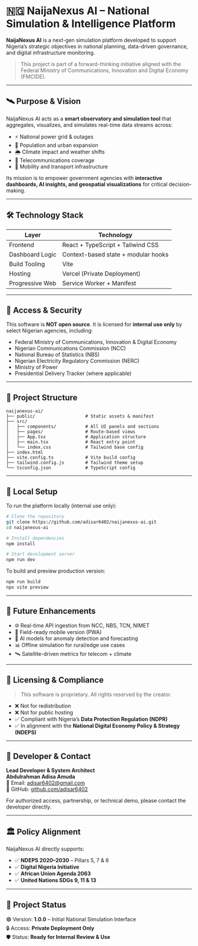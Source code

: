 # 🇳🇬 NaijaNexus AI – National Simulation & Intelligence Platform

**NaijaNexus AI** is a next-gen simulation platform developed to support Nigeria’s strategic objectives in national planning, data-driven governance, and digital infrastructure monitoring.

> This project is part of a forward-thinking initiative aligned with the Federal Ministry of Communications, Innovation and Digital Economy (FMCIDE).

---

## 🛰️ Purpose & Vision

NaijaNexus AI acts as a **smart observatory and simulation tool** that aggregates, visualizes, and simulates real-time data streams across:

- ⚡ National power grid & outages  
- 👥 Population and urban expansion  
- 🌦️ Climate impact and weather shifts  
- 📡 Telecommunications coverage  
- 🚗 Mobility and transport infrastructure

Its mission is to empower government agencies with **interactive dashboards, AI insights, and geospatial visualizations** for critical decision-making.

---

## 🛠️ Technology Stack

| Layer             | Technology                          |
|------------------|--------------------------------------|
| Frontend         | React + TypeScript + Tailwind CSS    |
| Dashboard Logic  | Context-based state + modular hooks  |
| Build Tooling    | Vite                                 |
| Hosting          | Vercel (Private Deployment)          |
| Progressive Web  | Service Worker + Manifest            |

---

## 🔐 Access & Security

This software is **NOT open source**. It is licensed for **internal use only** by select Nigerian agencies, including:

- Federal Ministry of Communications, Innovation & Digital Economy  
- Nigerian Communications Commission (NCC)  
- National Bureau of Statistics (NBS)  
- Nigerian Electricity Regulatory Commission (NERC)  
- Ministry of Power  
- Presidential Delivery Tracker (where applicable)

---

## 📁 Project Structure

```
naijanexus-ai/
├── public/                   # Static assets & manifest
├── src/
│   ├── components/           # All UI panels and sections
│   ├── pages/                # Route-based views
│   ├── App.tsx               # Application structure
│   ├── main.tsx              # React entry point
│   └── index.css             # Tailwind base config
├── index.html
├── vite.config.ts            # Vite build config
├── tailwind.config.js        # Tailwind theme setup
└── tsconfig.json             # TypeScript config
```

---

## 🚀 Local Setup

To run the platform locally (internal use only):

```bash
# Clone the repository
git clone https://github.com/adisar6402/naijanexus-ai.git
cd naijanexus-ai

# Install dependencies
npm install

# Start development server
npm run dev
```

To build and preview production version:

```bash
npm run build
npx vite preview
```

---

## 📎 Future Enhancements

- 🌐 Real-time API ingestion from NCC, NBS, TCN, NIMET  
- 📱 Field-ready mobile version (PWA)  
- 🧠 AI models for anomaly detection and forecasting  
- 📊 Offline simulation for rural/edge use cases  
- 🛰️ Satellite-driven metrics for telecom + climate  

---

## 🧾 Licensing & Compliance

> This software is proprietary. All rights reserved by the creator.

- ❌ Not for redistribution  
- ❌ Not for public hosting  
- ✅ Compliant with Nigeria’s **Data Protection Regulation (NDPR)**  
- ✅ In alignment with the **National Digital Economy Policy & Strategy (NDEPS)**

---

## 👤 Developer & Contact

**Lead Developer & System Architect**  
**Abdulrahman Adisa Amuda**  
📧 Email: [adisar6402@gmail.com](mailto:adisar6402@gmail.com)  
🔗 GitHub: [github.com/adisar6402](https://github.com/adisar6402)

For authorized access, partnership, or technical demo, please contact the developer directly.

---

## 🏛️ Policy Alignment

NaijaNexus AI directly supports:

- ✅ **NDEPS 2020–2030** – Pillars 5, 7 & 8  
- ✅ **Digital Nigeria Initiative**  
- ✅ **African Union Agenda 2063**  
- ✅ **United Nations SDGs 9, 11 & 13**

---

## 📌 Project Status

🟢 Version: **1.0.0** – Initial National Simulation Interface  
🔒 Access: **Private Deployment Only**  
🛡️ Status: **Ready for Internal Review & Use**
